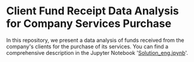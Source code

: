 # Client Fund Receipt Data Analysis for Company Services Purchase

In this repository, we present a data analysis of funds received from the company's clients for the purchase of its services. You can find a comprehensive description in the Jupyter Notebook '[Solution_eng.ipynb](https://github.com/yanicen1/Client_Fund_Receipt_Data_Analysis/blob/main/Solution_eng.ipynb)'.
